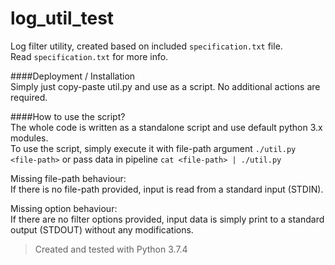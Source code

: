 # log_util_test  
Log filter utility, created based on included `specification.txt` file.  
Read `specification.txt` for more info.  

####Deployment / Installation  
Simply just copy-paste util.py and use as a script. No additional actions are required.  

####How to use the script?  
The whole code is written as a standalone script and use default python 3.x modules.  
To use the script, simply execute it with file-path argument `./util.py <file-path>` or pass data in pipeline `cat <file-path> | ./util.py`  

Missing file-path behaviour:  
If there is no file-path provided, input is read from a standard input (STDIN).  

Missing option behaviour:  
If there are no filter options provided, input data is simply print to a standard output (STDOUT) without any modifications.  

> Created and tested with Python 3.7.4  